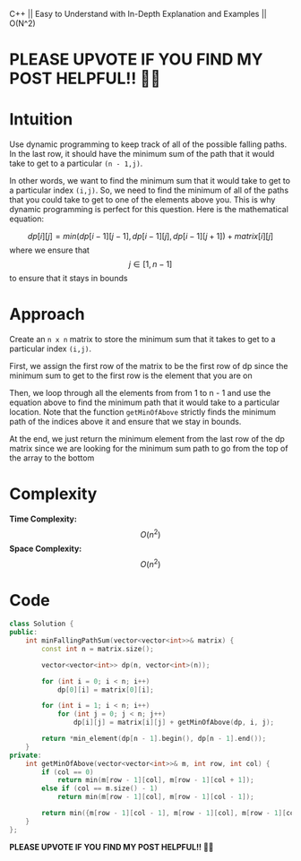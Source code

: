 C++ || Easy to Understand with In-Depth Explanation and Examples || O(N^2)

# PLEASE UPVOTE IF YOU FIND MY POST HELPFUL!! 🥺😁

# Intuition

Use dynamic programming to keep track of all of the possible falling paths. In the last row, it should have the minimum sum of the path that it would take to get to a particular `(n - 1,j)`. 

In other words, we want to find the minimum sum that it would take to get to a particular index `(i,j)`. So, we need to find the minimum of all of the paths that you could take to get to one of the elements above you. This is why dynamic programming is perfect for this question. Here is the mathematical equation:

$$dp[i][j] = min(dp[i - 1][j - 1], dp[i - 1][j], dp[i - 1][j + 1]) + matrix[i][j]$$ where we ensure that $$j \in [1,n-1]$$ to ensure that it stays in bounds

# Approach

Create an `n x n` matrix to store the minimum sum that it takes to get to a particular index `(i,j)`.

First, we assign the first row of the matrix to be the first row of dp since the minimum sum to get to the first row is the element that you are on

Then, we loop through all the elements from from 1 to n - 1 and use the equation above to find the minimum path that it would take to a particular location. Note that the function `getMinOfAbove` strictly finds the minimum path of the indices above it and ensure that we stay in bounds.

At the end, we just return the minimum element from the last row of the dp matrix since we are looking for the minimum sum path to go from the top of the array to the bottom

# Complexity

**Time Complexity:** $$O(n^2)$$
**Space Complexity:** $$O(n^2)$$

# Code

```c++
class Solution {
public:
    int minFallingPathSum(vector<vector<int>>& matrix) {
        const int n = matrix.size();

        vector<vector<int>> dp(n, vector<int>(n));

        for (int i = 0; i < n; i++)
            dp[0][i] = matrix[0][i];

        for (int i = 1; i < n; i++)
            for (int j = 0; j < n; j++)
                dp[i][j] = matrix[i][j] + getMinOfAbove(dp, i, j);

        return *min_element(dp[n - 1].begin(), dp[n - 1].end());
    }
private:
    int getMinOfAbove(vector<vector<int>>& m, int row, int col) {
        if (col == 0)
            return min(m[row - 1][col], m[row - 1][col + 1]);
        else if (col == m.size() - 1)
            return min(m[row - 1][col], m[row - 1][col - 1]);

        return min({m[row - 1][col - 1], m[row - 1][col], m[row - 1][col + 1]});
    }
};
```

**PLEASE UPVOTE IF YOU FIND MY POST HELPFUL!! 🥺😁**